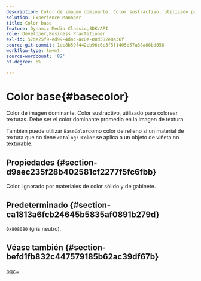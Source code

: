 ```yaml
---
description: Color de imagen dominante. Color sustractivo, utilizado para colorear texturas. Debe ser el color dominante promedio en la imagen de textura.
solution: Experience Manager
title: Color base
feature: Dynamic Media Classic,SDK/API
role: Developer,Business Practitioner
exl-id: 57de25f9-ed99-4d4c-ac0e-08d382e8a36f
source-git-commit: 1ec8b59f442eb96c6c3f5f1405d57a38a86bd056
workflow-type: tm+mt
source-wordcount: '82'
ht-degree: 6%

---
```


# Color base{#basecolor}

Color de imagen dominante. Color sustractivo, utilizado para colorear texturas. Debe ser el color dominante promedio en la imagen de textura.

También puede utilizar `BaseColor`como color de relleno si un material de textura que no tiene `catalog::Color` se aplica a un objeto de viñeta no texturable.

## Propiedades {#section-d9aec235f28b402581cf2277f5fc6fbb}

Color. Ignorado por materiales de color sólido y de gabinete.

## Predeterminado {#section-ca1813a6fcb24645b5835af0891b279d}

`0x808080` (gris neutro).

## Véase también {#section-befd1fb832c447579185b62ac39df67b}

[bgc=](../../../../../ir-api/http-protocol/image-rendering-api-ref/c-ir-http-protocol-ref/c-ir-http-protocol-command-reference/r-ir-bgc.md#reference-3f5c78cea01c4a85aa582076d23aebb0)

